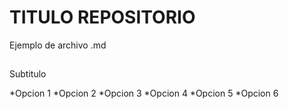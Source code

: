 # TITULO REPOSITORIO

Ejemplo de archivo .md 

##
Subtitulo

*Opcion 1
*Opcion 2
*Opcion 3
*Opcion 4
*Opcion 5
*Opcion 6
